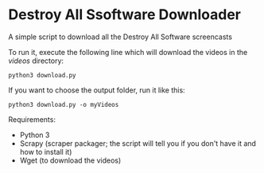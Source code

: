 # Destroy All Ssoftware Downloader
A simple script to download all the Destroy All Software screencasts

To run it, execute the following line which will download the videos in the *videos* directory:

`python3 download.py`

If you want to choose the output folder, run it like this:

`python3 download.py -o myVideos`

Requirements:
- Python 3
- Scrapy (scraper packager; the script will tell you if you don't have it and how to install it)
- Wget (to download the videos)

